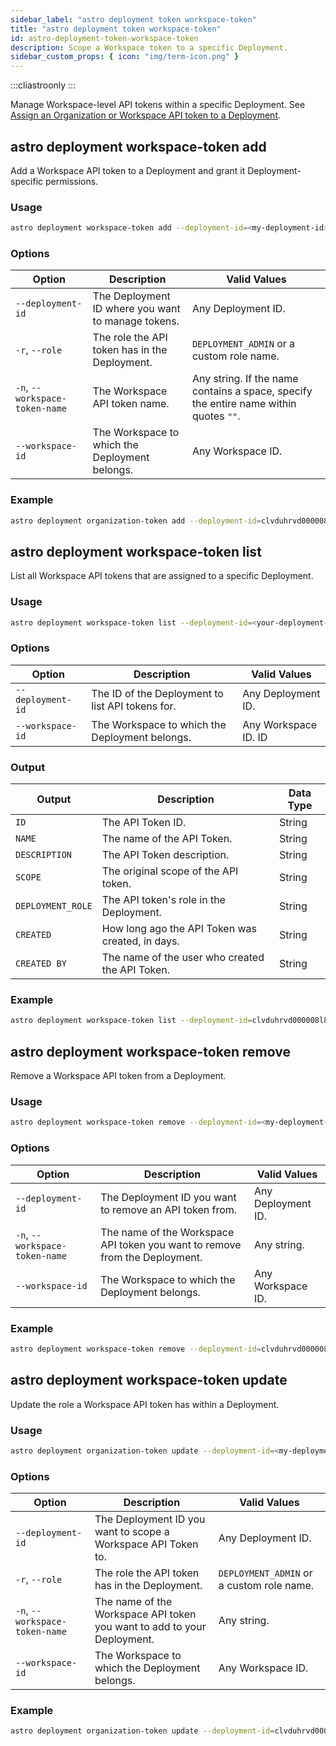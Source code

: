```yaml
---
sidebar_label: "astro deployment token workspace-token"
title: "astro deployment token workspace-token"
id: astro-deployment-token-workspace-token
description: Scope a Workspace token to a specific Deployment.
sidebar_custom_props: { icon: "img/term-icon.png" }
---
```


:::cliastroonly
:::

Manage Workspace-level API tokens within a specific Deployment. See [Assign an Organization or Workspace API token to a Deployment](https://docs.astronomer.io/astro/deployment-api-tokens#assign-an-organization-or-workspace-api-token-to-a-deployment).

## astro deployment workspace-token add

Add a Workspace API token to a Deployment and grant it Deployment-specific permissions.

### Usage

```sh
astro deployment workspace-token add --deployment-id=<my-deployment-id> --role=DEPLOYMENT_ADMIN --workspace-token-name=<workspace-token-name>
```

### Options

| Option                         | Description                                        | Valid Values                                                                          |
| ------------------------------ | -------------------------------------------------- | ------------------------------------------------------------------------------------- |
| `--deployment-id`              | The Deployment ID where you want to manage tokens. | Any Deployment ID.                                                                    |
| `-r`, `--role`                 | The role the API token has in the Deployment.      | `DEPLOYMENT_ADMIN` or a custom role name.                                             |
| `-n`, `--workspace-token-name` | The Workspace API token name.                      | Any string. If the name contains a space, specify the entire name within quotes `""`. |
| `--workspace-id`               | The Workspace to which the Deployment belongs.     | Any Workspace ID.                                                                     |

### Example

```sh
astro deployment organization-token add --deployment-id=clvduhrvd000008l842ohcpvb  --role=DEPLOYMENT_ADMIN --workspace-token-name="My workspace token"
```

## astro deployment workspace-token list

List all Workspace API tokens that are assigned to a specific Deployment.

### Usage

```sh
astro deployment workspace-token list --deployment-id=<your-deployment-id> --workspace-id=<your-workspace-ic>
```

### Options

| Option            | Description                                      | Valid Values         |
| ----------------- | ------------------------------------------------ | -------------------- |
| `--deployment-id` | The ID of the Deployment to list API tokens for. | Any Deployment ID.   |
| `--workspace-id`  | The Workspace to which the Deployment belongs.   | Any Workspace ID. ID |

### Output

| Output            | Description                                      | Data Type |
| ----------------- | ------------------------------------------------ | --------- |
| `ID`              | The API Token ID.                                | String    |
| `NAME`            | The name of the API Token.                       | String    |
| `DESCRIPTION`     | The API Token description.                       | String    |
| `SCOPE`           | The original scope of the API token.             | String    |
| `DEPLOYMENT_ROLE` | The API token's role in the Deployment.          | String    |
| `CREATED`         | How long ago the API Token was created, in days. | String    |
| `CREATED BY`      | The name of the user who created the API Token.  | String    |

### Example

```sh
astro deployment workspace-token list --deployment-id=clvduhrvd000008l842ohcpvb
```

## astro deployment workspace-token remove

Remove a Workspace API token from a Deployment.

### Usage

```sh
astro deployment workspace-token remove --deployment-id=<my-deployment-id> --workspace-token-name=<workspace-token-name> --workspace-id=<my-workspace-id>
```

### Options

| Option                         | Description                                                                 | Valid Values       |
| ------------------------------ | --------------------------------------------------------------------------- | ------------------ |
| `--deployment-id`              | The Deployment ID you want to remove an API token from.                     | Any Deployment ID. |
| `-n`, `--workspace-token-name` | The name of the Workspace API token you want to remove from the Deployment. | Any string.        |
| `--workspace-id`               | The Workspace to which the Deployment belongs.                              | Any Workspace ID.  |

### Example

```sh
astro deployment workspace-token remove --deployment-id=clvduhrvd000008l842ohcpvb --workspace-token-name="My workspace token" --workspace-id=clvdwt4z3000008l60ofb6347
```

## astro deployment workspace-token update

Update the role a Workspace API token has within a Deployment.

### Usage

```sh
astro deployment organization-token update --deployment-id=<my-deployment-id> --role=DEPLOYMENT_ADMIN --workspace-token-name=<workspace-token-name>
```

### Options

| Option                         | Description                                                             | Valid Values                              |
| ------------------------------ | ----------------------------------------------------------------------- | ----------------------------------------- |
| `--deployment-id`              | The Deployment ID you want to scope a Workspace API Token to.           | Any Deployment ID.                        |
| `-r`, `--role`                 | The role the API token has in the Deployment.                           | `DEPLOYMENT_ADMIN` or a custom role name. |
| `-n`, `--workspace-token-name` | The name of the Workspace API token you want to add to your Deployment. | Any string.                               |
| `--workspace-id`               | The Workspace to which the Deployment belongs.                          | Any Workspace ID.                         |

### Example

```sh
astro deployment organization-token update --deployment-id=clvduhrvd000008l842ohcpvb --role=DEPLOYMENT_ADMIN --workspace-token-name="My workspace token"
```
